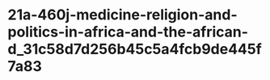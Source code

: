 # 21a-460j-medicine-religion-and-politics-in-africa-and-the-african-d_31c58d7d256b45c5a4fcb9de445f7a83